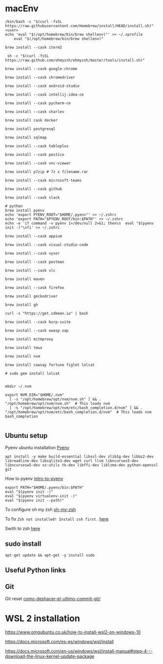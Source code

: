 # macEnv

```
/bin/bash -c "$(curl -fsSL https://raw.githubusercontent.com/Homebrew/install/HEAD/install.sh)"
<user>
echo 'eval "$(/opt/homebrew/bin/brew shellenv)"' >> ~/.zprofile                  
    eval "$(/opt/homebrew/bin/brew shellenv)"
    
brew install --cask iterm2

 sh -c "$(curl -fsSL https://raw.github.com/ohmyzsh/ohmyzsh/master/tools/install.sh)"

brew install --cask google-chrome

brew install --cask chromedriver

brew install --cask android-studio

brew install --cask intellij-idea-ce

brew install --cask pycharm-ce

brew install --cask charles

brew install cask docker

brew install postgresql

brew install sqlmap

brew install --cask tableplus

brew install --cask postico

brew install --cask vnc-viewer

brew install p7zip # 7z x filename.rar

brew install --cask microsoft-teams

brew install --cask github

brew install --cask slack

# python
brew install pyenv
echo 'export PYENV_ROOT="$HOME/.pyenv"' >> ~/.zshrc
echo 'export PATH="$PYENV_ROOT/bin:$PATH"' >> ~/.zshrc
echo -e 'if command -v pyenv 1>/dev/null 2>&1; then\n  eval "$(pyenv init -)"\nfi' >> ~/.zshrc

brew install --cask appium

brew install --cask visual-studio-code
    
brew install --cask vysor
    
brew install --cask postman

brew install --cask vlc

brew install maven    

brew install --cask firefox

brew install geckodriver

brew install gh

curl -s "https://get.sdkman.io" | bash

brew install --cask burp-suite

brew install --cask owasp-zap

brew install mitmproxy

brew install tmux

brew install nvm

brew install cowsay fortune figlet lolcat

# sudo gem install lolcat


mkdir ~/.nvm

export NVM_DIR="$HOME/.nvm"
  [ -s "/opt/homebrew/opt/nvm/nvm.sh" ] && . "/opt/homebrew/opt/nvm/nvm.sh"  # This loads nvm
  [ -s "/opt/homebrew/opt/nvm/etc/bash_completion.d/nvm" ] && . "/opt/homebrew/opt/nvm/etc/bash_completion.d/nvm"  # This loads nvm bash_completion
  
  ```
  
  
  ## Ubuntu setup 

Pyenv ubuntu installation 
[Pyenv](https://www.liquidweb.com/kb/how-to-install-pyenv-on-ubuntu-18-04/)

```
apt install -y make build-essential libssl-dev zlib1g-dev libbz2-dev libreadline-dev libsqlite3-dev wget curl llvm libncurses5-dev libncursesw5-dev xz-utils tk-dev libffi-dev liblzma-dev python-openssl git
```

How to pyenv [intro-to-pyenv](https://realpython.com/intro-to-pyenv/)

```
export PATH="$HOME/.pyenv/bin:$PATH"
eval "$(pyenv init -)"
eval "$(pyenv virtualenv-init -)"
eval "$(pyenv init --path)"
```

To configure oh my zsh [oh-my-zsh](https://www.tecmint.com/install-oh-my-zsh-in-ubuntu/)

To fix `Zsh not installed! Install zsh first.` [here](https://askubuntu.com/questions/1032567/install-zsh-in-ubuntu-18-04)

Swith to zsh [here](https://askubuntu.com/questions/131823/how-to-make-zsh-the-default-shell)

## sudo install 

`
apt-get update && apt-get -y install sudo
`

## Useful Python links


## Git 

Git reset [como-deshacer-el-ultimo-commit-git/](https://midu.dev/como-deshacer-el-ultimo-commit-git/)

# WSL 2 installation 

https://www.omgubuntu.co.uk/how-to-install-wsl2-on-windows-10

https://docs.microsoft.com/es-es/windows/wsl/install

https://docs.microsoft.com/en-us/windows/wsl/install-manual#step-4---download-the-linux-kernel-update-package
